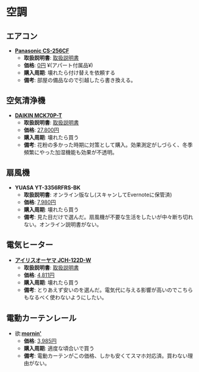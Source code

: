 空調
====

エアコン
----

- [**Panasonic CS-256CF**](http://panasonic.jp/aircon/housing/p-db/CS-256CFS.html)
  - **取扱説明書**: [取扱説明書](http://panasonic.jp/aircon/housing/p-db/CS-256CFS_manualdl.html)
  - **価格**: [0円](http://kakaku.com/item/K0000853778/) ¥(アパート付属品¥)
  - **購入周期**: 壊れたら付け替えを依頼する
  - **備考**: 部屋の備品なので引越したら書き換える。

空気清浄機
----

- [**DAIKIN MCK70P-T**](http://www.daikinaircon.com/ca/2013/hg/index.html)
  - **取扱説明書**: [取扱説明書](http://www.daikincc.com/filedown/pdf/CJ2013/3P344420-1B.pdf)
  - **価格**: [27,800円](http://kakaku.com/item/K0000561302/)
  - **購入周期**: 壊れたら買う
  - **備考**: 花粉の多かった時期に対策として購入。効果測定がしづらく、冬季頻繁にやった加湿機能も効果が不透明。

扇風機
----

- **YUASA YT-3356RFRS-BK**
  - **取扱説明書**: オンライン版なし(スキャンしてEvernoteに保管済)
  - **価格**: [7,980円](http://kakaku.com/item/K0000882983/)
  - **購入周期**: 壊れたら買う
  - **備考**: 見た目だけで選んだ。扇風機が不要な生活をしたいが中々断ち切れない。オンライン説明書がない。

電気ヒーター
----

- [**アイリスオーヤマ JCH-122D-W**](http://www.irisohyama.co.jp/seasonal/ceramic_heater/jch_122d.html)
  - **取扱説明書**: [取扱説明書](http://www.irisohyama.co.jp/products/manual/pdf/561253.pdf)
  - **価格**: [4,811円](http://kakaku.com/item/K0000592817/)
  - **購入周期**: 壊れたら買う
  - **備考**: とりあえず安いのを選んだ。電気代に与える影響が高いのでこちらもなるべく使わないようにしたい。

電動カーテンレール
----

- 欲:[**mornin'**](http://mornin.jp)
  - **価格**: [3,985円](https://www.amazon.co.jp/dp/B01ERLNK72)
  - **購入周期**: 適度な頃合いで買う
  - **備考**: 電動カーテンがこの価格、しかも安くてスマホ対応済。買わない理由がない。
